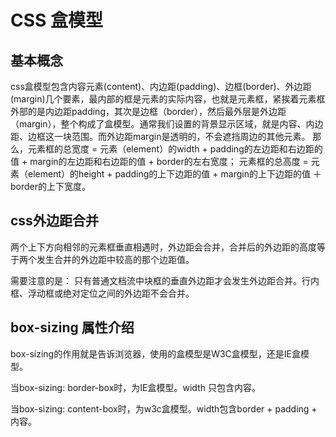 # CSS 盒模型

## 基本概念
css盒模型包含内容元素(content)、内边距(padding)、边框(border)、外边距(margin)几个要素，最内部的框是元素的实际内容，也就是元素框，紧挨着元素框外部的是内边距padding，其次是边框（border），然后最外层是外边距（margin），整个构成了盒模型。通常我们设置的背景显示区域，就是内容、内边距、边框这一块范围。而外边距margin是透明的，不会遮挡周边的其他元素。 那么，元素框的总宽度 = 元素（element）的width + padding的左边距和右边距的值 + margin的左边距和右边距的值 + border的左右宽度； 元素框的总高度 = 元素（element）的height + padding的上下边距的值 + margin的上下边距的值 ＋ border的上下宽度。

## css外边距合并
两个上下方向相邻的元素框垂直相遇时，外边距会合并，合并后的外边距的高度等于两个发生合并的外边距中较高的那个边距值。

需要注意的是： 只有普通文档流中块框的垂直外边距才会发生外边距合并。行内框、浮动框或绝对定位之间的外边距不会合并。

## box-sizing 属性介绍
box-sizing的作用就是告诉浏览器，使用的盒模型是W3C盒模型，还是IE盒模型。

当box-sizing: border-box时，为IE盒模型。width 只包含内容。

当box-sizing: content-box时，为w3c盒模型。width包含border + padding + 内容。

